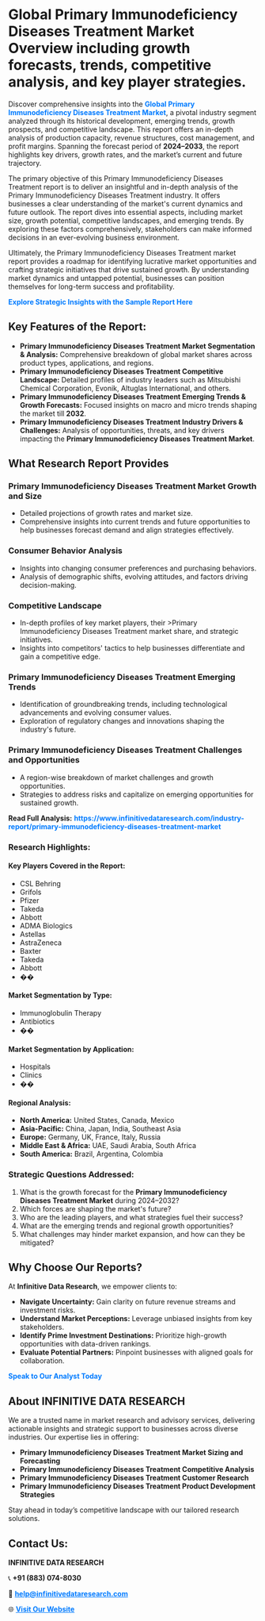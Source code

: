 <h1>Global Primary Immunodeficiency Diseases Treatment Market Overview including growth forecasts, trends, competitive analysis, and key player strategies.</h1>
<p>
Discover comprehensive insights into the 
<a href="https://www.infinitivedataresearch.com/industry-report/primary-immunodeficiency-diseases-treatment-market" rel="dofollow" style="color: #007BFF; text-decoration: none;"><strong>Global Primary Immunodeficiency Diseases Treatment Market</strong></a>, a pivotal industry segment analyzed through its historical development, emerging trends, growth prospects, and competitive landscape. This report offers an in-depth analysis of production capacity, revenue structures, cost management, and profit margins. Spanning the forecast period of <strong>2024–2033</strong>, the report highlights key drivers, growth rates, and the market’s current and future trajectory.
</p>
<p>
The primary objective of this Primary Immunodeficiency Diseases Treatment report is to deliver an insightful and in-depth analysis of the Primary Immunodeficiency Diseases Treatment industry. It offers businesses a clear understanding of the market's current dynamics and future outlook. The report dives into essential aspects, including market size, growth potential, competitive landscapes, and emerging trends. By exploring these factors comprehensively, stakeholders can make informed decisions in an ever-evolving business environment.
</p>
<p>
Ultimately, the Primary Immunodeficiency Diseases Treatment market report provides a roadmap for identifying lucrative market opportunities and crafting strategic initiatives that drive sustained growth. By understanding market dynamics and untapped potential, businesses can position themselves for long-term success and profitability.
</p>
<p>
<a href="https://www.infinitivedataresearch.com/request-sample/reportId=108005" style="color: #007BFF; text-decoration: none;"><strong>Explore Strategic Insights with the Sample Report Here</strong></a>
</p>

<h2>Key Features of the Report:</h2>
<ul>
<li><strong>Primary Immunodeficiency Diseases Treatment Market Segmentation & Analysis:</strong> Comprehensive breakdown of global market shares across product types, applications, and regions.</li>
<li><strong>Primary Immunodeficiency Diseases Treatment Competitive Landscape:</strong> Detailed profiles of industry leaders such as Mitsubishi Chemical Corporation, Evonik, Altuglas International, and others.</li>
<li><strong>Primary Immunodeficiency Diseases Treatment Emerging Trends & Growth Forecasts:</strong> Focused insights on macro and micro trends shaping the market till <strong>2032</strong>.</li>
<li><strong>Primary Immunodeficiency Diseases Treatment Industry Drivers & Challenges:</strong> Analysis of opportunities, threats, and key drivers impacting the <strong>Primary Immunodeficiency Diseases Treatment Market</strong>.</li>
</ul>

<h2>What Research Report Provides</h2>
<h3>Primary Immunodeficiency Diseases Treatment Market Growth and Size</h3>
<ul>
<li>Detailed projections of growth rates and market size.</li>
<li>Comprehensive insights into current trends and future opportunities to help businesses forecast demand and align strategies effectively.</li>
</ul>

<h3>Consumer Behavior Analysis</h3>
<ul>
<li>Insights into changing consumer preferences and purchasing behaviors.</li>
<li>Analysis of demographic shifts, evolving attitudes, and factors driving decision-making.</li>
</ul>

<h3>Competitive Landscape</h3>
<ul>
<li>In-depth profiles of key market players, their >Primary Immunodeficiency Diseases Treatment market share, and strategic initiatives.</li>
<li>Insights into competitors' tactics to help businesses differentiate and gain a competitive edge.</li>
</ul>

<h3>Primary Immunodeficiency Diseases Treatment Emerging Trends</h3>
<ul>
<li>Identification of groundbreaking trends, including technological advancements and evolving consumer values.</li>
<li>Exploration of regulatory changes and innovations shaping the industry's future.</li>
</ul>

<h3>Primary Immunodeficiency Diseases Treatment Challenges and Opportunities</h3>
<ul>
<li>A region-wise breakdown of market challenges and growth opportunities.</li>
<li>Strategies to address risks and capitalize on emerging opportunities for sustained growth.</li>
</ul>
<p><strong>Read Full Analysis:</strong> <a href="https://www.infinitivedataresearch.com/industry-report/primary-immunodeficiency-diseases-treatment-market" rel="dofollow" style="color: #007BFF; text-decoration: none;"><strong>https://www.infinitivedataresearch.com/industry-report/primary-immunodeficiency-diseases-treatment-market</strong></a></p>
<h3>Research Highlights:</h3>
<h4>Key Players Covered in the Report:</h4>
<ul><li>CSL Behring</li><li>Grifols</li><li>Pfizer</li><li>Takeda</li><li>Abbott</li><li>ADMA Biologics</li><li>Astellas</li><li>AstraZeneca</li><li>Baxter</li><li>Takeda</li><li>Abbott</li><li>��</li></ul>
<h4>Market Segmentation by Type:</h4>
<ul><li>Immunoglobulin Therapy</li><li>Antibiotics</li><li>��</li></ul>
<h4>Market Segmentation by Application:</h4>
<ul><li>Hospitals</li><li>Clinics</li><li>��</li></ul>

<h4>Regional Analysis:</h4>
<ul>
<li><strong>North America:</strong> United States, Canada, Mexico</li>
<li><strong>Asia-Pacific:</strong> China, Japan, India, Southeast Asia</li>
<li><strong>Europe:</strong> Germany, UK, France, Italy, Russia</li>
<li><strong>Middle East & Africa:</strong> UAE, Saudi Arabia, South Africa</li>
<li><strong>South America:</strong> Brazil, Argentina, Colombia</li>
</ul>

<h3>Strategic Questions Addressed:</h3>
<ol>
<li>What is the growth forecast for the <strong>Primary Immunodeficiency Diseases Treatment Market</strong> during 2024–2032?</li>
<li>Which forces are shaping the market's future?</li>
<li>Who are the leading players, and what strategies fuel their success?</li>
<li>What are the emerging trends and regional growth opportunities?</li>
<li>What challenges may hinder market expansion, and how can they be mitigated?</li>
</ol>

<h2>Why Choose Our Reports?</h2>
<p>At <strong>Infinitive Data Research</strong>, we empower clients to:</p>
<ul>
<li><strong>Navigate Uncertainty:</strong> Gain clarity on future revenue streams and investment risks.</li>
<li><strong>Understand Market Perceptions:</strong> Leverage unbiased insights from key stakeholders.</li>
<li><strong>Identify Prime Investment Destinations:</strong> Prioritize high-growth opportunities with data-driven rankings.</li>
<li><strong>Evaluate Potential Partners:</strong> Pinpoint businesses with aligned goals for collaboration.</li>
</ul>
<p><a href="https://www.infinitivedataresearch.com/industry-report/primary-immunodeficiency-diseases-treatment-market" rel="dofollow" style="color: #007BFF; text-decoration: none;"><strong>Speak to Our Analyst Today</strong></a></p>

<h2>About INFINITIVE DATA RESEARCH</h2>
<p>We are a trusted name in market research and advisory services, delivering actionable insights and strategic support to businesses across diverse industries. Our expertise lies in offering:</p>
<ul>
<li><strong>Primary Immunodeficiency Diseases Treatment Market Sizing and Forecasting</strong></li>
<li><strong>Primary Immunodeficiency Diseases Treatment Competitive Analysis</strong></li>
<li><strong>Primary Immunodeficiency Diseases Treatment Customer Research</strong></li>
<li><strong>Primary Immunodeficiency Diseases Treatment Product Development Strategies</strong></li>
</ul>
<p>Stay ahead in today’s competitive landscape with our tailored research solutions.</p>

<h2>Contact Us:</h2>
<p><strong>INFINITIVE DATA RESEARCH</strong></p>
<p>📞 <strong>+91 (883) 074-8030</strong></p>
<p>📧 <strong><a href="mailto:help@infinitivedataresearch.com" style="color: #007BFF;">help@infinitivedataresearch.com</a></strong></p>
<p>🌐 <strong><a href="https://www.infinitivedataresearch.com" rel="dofollow" style="color: #007BFF;">Visit Our Website</a></strong></p>